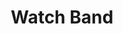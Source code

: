 ---
title: "Watch Band"
price: "$150"
image: "assets/img/productfeatureimg2.jpg?nf_resize=fit&w=320"
description: "Custom painted watch band for apple watch."
bestseller: true 
sale: false
tags: "Accessories"
---